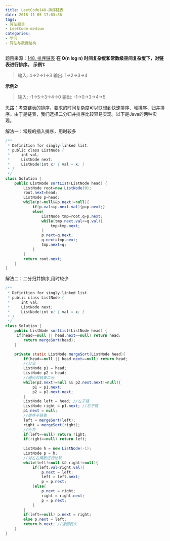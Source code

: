 ```yaml
---
title: LeetCode148-排序链表
date: 2018-11-05 17:03:36
tags:
- 算法题目
- LeetCode-medium
categories:
- 学习
- 算法与数据结构
---
```

题目来源：[148. 排序链表](https://leetcode-cn.com/problems/sort-list/description/)
**在 O(n log n) 时间复杂度和常数级空间复杂度下，对链表进行排序。**
**示例1:**
>输入: 4->2->1->3
  输出: 1->2->3->4

**示例2:**
>输入: -1->5->3->4->0
  输出: -1->0->3->4->5

思路：考查链表的排序，要求的时间复杂度可以联想到快速排序、堆排序、归并排序。由于是链表，我们选择二分归并排序比较容易实现。以下是Java的两种实现。

解法一：常规的插入排序，用时较多
```java
/**
 * Definition for singly-linked list.
 * public class ListNode {
 *     int val;
 *     ListNode next;
 *     ListNode(int x) { val = x; }
 * }
 */
class Solution {
    public ListNode sortList(ListNode head) {
        ListNode root=new ListNode(0);
        root.next=head;
        ListNode p=head;
        while(p!=null&&p.next!=null){
            if(p.val<=p.next.val){p=p.next;}
            else{
                ListNode tmp=root,q=p.next;
                while(tmp.next.val<=q.val){
                    tmp=tmp.next;
                }                
                p.next=q.next;
                q.next=tmp.next;
                tmp.next=q;                
            }
        }
        return root.next;  
    }
}
```
解法二：二分归并排序,用时较少
```java
/**
 * Definition for singly-linked list.
 * public class ListNode {
 *     int val;
 *     ListNode next;
 *     ListNode(int x) { val = x; }
 * }
 */
class Solution {
    public ListNode sortList(ListNode head) {
     if(head==null || head.next==null) return head;
        return mergeSort(head);
    }

	private static ListNode mergeSort(ListNode head){
		if(head==null || head.next==null) return head;
		//分治
		ListNode p1 = head;
		ListNode p2 = head;
		//遍历对链表二分
		while(p2.next!=null && p2.next.next!=null){
			p1 = p1.next;
			p2 = p2.next.next;
		}
		ListNode left = head; //左子链
		ListNode right = p1.next; //右子链
		p1.next = null;
		//排序子链表
		left = mergeSort(left);
		right = mergeSort(right);
		//合并
		if(left==null) return right;
		if(right==null) return left;
		
		ListNode h = new ListNode(-1);
		ListNode p = h;
		//对左右两数进行比较
		while(left!=null && right!=null){
			if(left.val<right.val){
				p.next = left;
				left = left.next;
				p = p.next;
			}else{
				p.next = right;
				right = right.next;
				p = p.next;
			}
		}
		if(left==null) p.next = right;
		else p.next = left;
		return h.next; //返回表头
	}
}
```